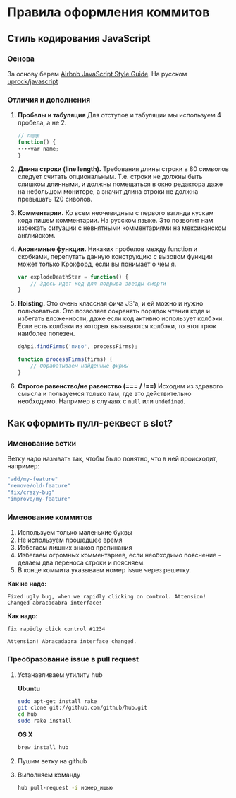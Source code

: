# Правила оформления коммитов

## Стиль кодирования JavaScript

### Основа

За основу берем [Airbnb JavaScript Style Guide](https://github.com/airbnb/javascript). На русском [uprock/javascript](https://github.com/uprock/javascript)

### Отличия и дополнения

1. **Пробелы и табуляция** Для отступов и табуляции мы используем 4 пробела, а не 2.

    ```javascript
    // пщщв
    function() {
    ∙∙∙∙var name;
    }
    ```

2. **Длина строки (line length).** Требования длины строки в 80 символов следует считать опциональным. Т.е. строки не должны быть слишком длинными, и должны помещаться в окно редактора даже на небольшом мониторе, а значит длина строки не должна превышать 120 сиволов.
2. **Комментарии.** Ко всем неочевидным с первого взгляда кускам кода пишем комментарии. На русском языке. Это позволит нам избежать ситуации с невнятными комментариями на мексиканском английском.
3. **Анонимные функции.** Никаких пробелов между function и скобками, перепутать данную конструкцию с вызовом функции может только Крокфорд, если вы понимает о чем я.

    ```javascript
    var explodeDeathStar = function() {
        // Здесь идет код для подрыва звезды смерти
    }
    ```
4. **Hoisting.** Это очень классная фича JS'а, и ей можно и нужно пользоваться. Это позволяет сохранять порядок чтения кода и избегать вложенности, даже если код активно использует колбэки. Если есть колбэки из которых вызываются колбэки, то этот трюк наиболее полезен.

    ```javascript
    dgApi.findFirms('пиво', processFirms);
    
    function processFirms(firms) {
        // Обрабатываем найденные фирмы
    }
    ```
5. **Строгое равенство/не равенство (=== / !==)** Исходим из здравого смысла и пользуемся только там, где это действительно необходимо. Например в случаях с `null` или `undefined`.

## Как оформить пулл-реквест в slot?

### Именование ветки

Ветку надо называть так, чтобы было понятно, что в ней происходит, например:

```javascript
"add/my-feature"
"remove/old-feature"
"fix/crazy-bug"
"improve/my-feature"
```

### Именование коммитов

1. Используем только маленькие буквы
2. Не используем прошедшее время
3. Избегаем лишних знаков препинания
4. Избегаем огромных комментариев, если необходимо пояснение - делаем два переноса строки и поясняем.
5. В конце коммита указываем номер issue через решетку.

**Как не надо:**

```
Fixed ugly bug, when we rapidly clicking on control. Attension! Changed abracadabra interface!
```
**Как надо:**

```
fix rapidly click control #1234

Attension! Abracadabra interface changed.
```
### Преобразование issue в pull request

1. Устанавливаем утилиту hub

    **Ubuntu**

    ```bash
    sudo apt-get install rake
    git clone git://github.com/github/hub.git
    cd hub
    sudo rake install
    ```
    **OS X**

    ```bash
    brew install hub
    ```
2. Пушим ветку на github
3. Выполняем команду

    ```bash
    hub pull-request -i номер_ишью
    ```
